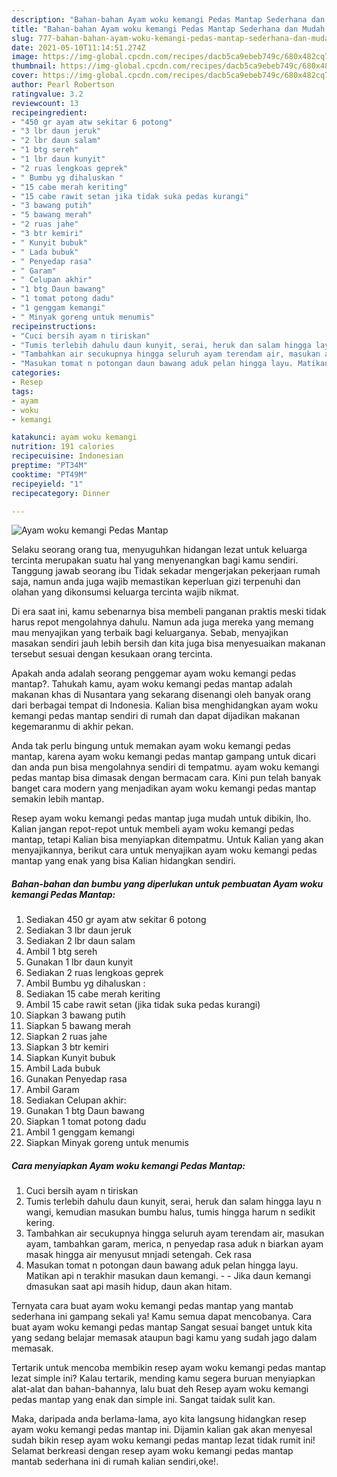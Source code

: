 ```yaml
---
description: "Bahan-bahan Ayam woku kemangi Pedas Mantap Sederhana dan Mudah Dibuat"
title: "Bahan-bahan Ayam woku kemangi Pedas Mantap Sederhana dan Mudah Dibuat"
slug: 777-bahan-bahan-ayam-woku-kemangi-pedas-mantap-sederhana-dan-mudah-dibuat
date: 2021-05-10T11:14:51.274Z
image: https://img-global.cpcdn.com/recipes/dacb5ca9ebeb749c/680x482cq70/ayam-woku-kemangi-pedas-mantap-foto-resep-utama.jpg
thumbnail: https://img-global.cpcdn.com/recipes/dacb5ca9ebeb749c/680x482cq70/ayam-woku-kemangi-pedas-mantap-foto-resep-utama.jpg
cover: https://img-global.cpcdn.com/recipes/dacb5ca9ebeb749c/680x482cq70/ayam-woku-kemangi-pedas-mantap-foto-resep-utama.jpg
author: Pearl Robertson
ratingvalue: 3.2
reviewcount: 13
recipeingredient:
- "450 gr ayam atw sekitar 6 potong"
- "3 lbr daun jeruk"
- "2 lbr daun salam"
- "1 btg sereh"
- "1 lbr daun kunyit"
- "2 ruas lengkoas geprek"
- " Bumbu yg dihaluskan "
- "15 cabe merah keriting"
- "15 cabe rawit setan jika tidak suka pedas kurangi"
- "3 bawang putih"
- "5 bawang merah"
- "2 ruas jahe"
- "3 btr kemiri"
- " Kunyit bubuk"
- " Lada bubuk"
- " Penyedap rasa"
- " Garam"
- " Celupan akhir"
- "1 btg Daun bawang"
- "1 tomat potong dadu"
- "1 genggam kemangi"
- " Minyak goreng untuk menumis"
recipeinstructions:
- "Cuci bersih ayam n tiriskan"
- "Tumis terlebih dahulu daun kunyit, serai, heruk dan salam hingga layu n wangi, kemudian masukan bumbu halus, tumis hingga harum n sedikit kering."
- "Tambahkan air secukupnya hingga seluruh ayam terendam air, masukan ayam, tambahkan garam, merica, n penyedap rasa aduk n biarkan ayam masak hingga air menyusut mnjadi setengah. Cek rasa"
- "Masukan tomat n potongan daun bawang aduk pelan hingga layu. Matikan api n terakhir masukan daun kemangi.  Jika daun kemangi dmasukan saat api masih hidup, daun akan hitam."
categories:
- Resep
tags:
- ayam
- woku
- kemangi

katakunci: ayam woku kemangi 
nutrition: 191 calories
recipecuisine: Indonesian
preptime: "PT34M"
cooktime: "PT49M"
recipeyield: "1"
recipecategory: Dinner

---
```



![Ayam woku kemangi Pedas Mantap](https://img-global.cpcdn.com/recipes/dacb5ca9ebeb749c/680x482cq70/ayam-woku-kemangi-pedas-mantap-foto-resep-utama.jpg)

Selaku seorang orang tua, menyuguhkan hidangan lezat untuk keluarga tercinta merupakan suatu hal yang menyenangkan bagi kamu sendiri. Tanggung jawab seorang ibu Tidak sekadar mengerjakan pekerjaan rumah saja, namun anda juga wajib memastikan keperluan gizi terpenuhi dan olahan yang dikonsumsi keluarga tercinta wajib nikmat.

Di era  saat ini, kamu sebenarnya bisa membeli panganan praktis meski tidak harus repot mengolahnya dahulu. Namun ada juga mereka yang memang mau menyajikan yang terbaik bagi keluarganya. Sebab, menyajikan masakan sendiri jauh lebih bersih dan kita juga bisa menyesuaikan makanan tersebut sesuai dengan kesukaan orang tercinta. 



Apakah anda adalah seorang penggemar ayam woku kemangi pedas mantap?. Tahukah kamu, ayam woku kemangi pedas mantap adalah makanan khas di Nusantara yang sekarang disenangi oleh banyak orang dari berbagai tempat di Indonesia. Kalian bisa menghidangkan ayam woku kemangi pedas mantap sendiri di rumah dan dapat dijadikan makanan kegemaranmu di akhir pekan.

Anda tak perlu bingung untuk memakan ayam woku kemangi pedas mantap, karena ayam woku kemangi pedas mantap gampang untuk dicari dan anda pun bisa mengolahnya sendiri di tempatmu. ayam woku kemangi pedas mantap bisa dimasak dengan bermacam cara. Kini pun telah banyak banget cara modern yang menjadikan ayam woku kemangi pedas mantap semakin lebih mantap.

Resep ayam woku kemangi pedas mantap juga mudah untuk dibikin, lho. Kalian jangan repot-repot untuk membeli ayam woku kemangi pedas mantap, tetapi Kalian bisa menyiapkan ditempatmu. Untuk Kalian yang akan menyajikannya, berikut cara untuk menyajikan ayam woku kemangi pedas mantap yang enak yang bisa Kalian hidangkan sendiri.

<!--inarticleads1-->

##### Bahan-bahan dan bumbu yang diperlukan untuk pembuatan Ayam woku kemangi Pedas Mantap:

1. Sediakan 450 gr ayam atw sekitar 6 potong
1. Sediakan 3 lbr daun jeruk
1. Sediakan 2 lbr daun salam
1. Ambil 1 btg sereh
1. Gunakan 1 lbr daun kunyit
1. Sediakan 2 ruas lengkoas geprek
1. Ambil  Bumbu yg dihaluskan :
1. Sediakan 15 cabe merah keriting
1. Ambil 15 cabe rawit setan (jika tidak suka pedas kurangi)
1. Siapkan 3 bawang putih
1. Siapkan 5 bawang merah
1. Siapkan 2 ruas jahe
1. Siapkan 3 btr kemiri
1. Siapkan  Kunyit bubuk
1. Ambil  Lada bubuk
1. Gunakan  Penyedap rasa
1. Ambil  Garam
1. Sediakan  Celupan akhir:
1. Gunakan 1 btg Daun bawang
1. Siapkan 1 tomat potong dadu
1. Ambil 1 genggam kemangi
1. Siapkan  Minyak goreng untuk menumis




<!--inarticleads2-->

##### Cara menyiapkan Ayam woku kemangi Pedas Mantap:

1. Cuci bersih ayam n tiriskan
1. Tumis terlebih dahulu daun kunyit, serai, heruk dan salam hingga layu n wangi, kemudian masukan bumbu halus, tumis hingga harum n sedikit kering.
1. Tambahkan air secukupnya hingga seluruh ayam terendam air, masukan ayam, tambahkan garam, merica, n penyedap rasa aduk n biarkan ayam masak hingga air menyusut mnjadi setengah. Cek rasa
1. Masukan tomat n potongan daun bawang aduk pelan hingga layu. Matikan api n terakhir masukan daun kemangi. -  - Jika daun kemangi dmasukan saat api masih hidup, daun akan hitam.




Ternyata cara buat ayam woku kemangi pedas mantap yang mantab sederhana ini gampang sekali ya! Kamu semua dapat mencobanya. Cara buat ayam woku kemangi pedas mantap Sangat sesuai banget untuk kita yang sedang belajar memasak ataupun bagi kamu yang sudah jago dalam memasak.

Tertarik untuk mencoba membikin resep ayam woku kemangi pedas mantap lezat simple ini? Kalau tertarik, mending kamu segera buruan menyiapkan alat-alat dan bahan-bahannya, lalu buat deh Resep ayam woku kemangi pedas mantap yang enak dan simple ini. Sangat taidak sulit kan. 

Maka, daripada anda berlama-lama, ayo kita langsung hidangkan resep ayam woku kemangi pedas mantap ini. Dijamin kalian gak akan menyesal sudah bikin resep ayam woku kemangi pedas mantap lezat tidak rumit ini! Selamat berkreasi dengan resep ayam woku kemangi pedas mantap mantab sederhana ini di rumah kalian sendiri,oke!.

